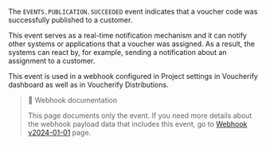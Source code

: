 The `EVENTS.PUBLICATION.SUCCEEDED` event indicates that a voucher code was successfully published to a customer.

This event serves as a real-time notification mechanism and it can notify other systems or applications that a voucher was assigned. As a result, the systems can react by, for example, sending a notification about an assignment to a customer.

This event is used in a webhook configured in Project settings in Voucherify dashboard as well as in Voucherify Distributions.

> 📘 Webhook documentation
>
> This page documents only the event. If you need more details about the webhook payload data that includes this event, go to [Webhook v2024-01-01](ref:introduction-to-webhooks "Introduction to webhooks v2024-01-01") page.